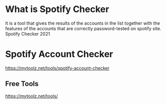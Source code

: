 # What is Spotify Checker
It is a tool that gives the results of the accounts in the list together with the features of the accounts that are correctly password-tested on spotify site. Spotify Checker 2021

# Spotify Account Checker
https://mytoolz.net/tools/spotify-account-checker

## Free Tools
https://mytoolz.net/tools/
